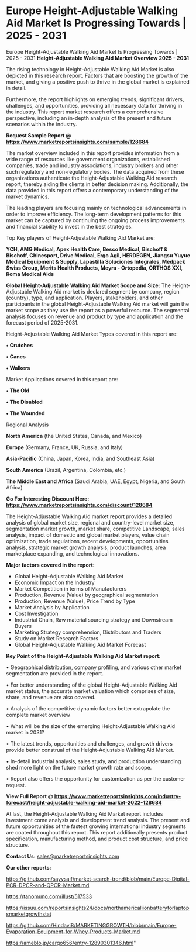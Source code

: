 # Europe Height-Adjustable Walking Aid Market Is Progressing Towards | 2025 - 2031
Europe Height-Adjustable Walking Aid Market Is Progressing Towards | 2025 - 2031
<Strong> Height-Adjustable Walking Aid Market Overview 2025 - 2031</strong>

The rising technology in Height-Adjustable Walking Aid Market is also depicted in this research report. Factors that are boosting the growth of the market, and giving a positive push to thrive in the global market is explained in detail.

Furthermore, the report highlights on emerging trends, significant drivers, challenges, and opportunities, providing all necessary data for thriving in the industry. This report market research offers a comprehensive perspective, including an in-depth analysis of the present and future scenarios within the industry.

<strong>Request Sample Report @ <a href=https://www.marketreportsinsights.com/sample/128684>https://www.marketreportsinsights.com/sample/128684</a></strong>

The market overview included in this report provides information from a wide range of resources like government organizations, established companies, trade and industry associations, industry brokers and other such regulatory and non-regulatory bodies. The data acquired from these organizations authenticate the Height-Adjustable Walking Aid research report, thereby aiding the clients in better decision making. Additionally, the data provided in this report offers a contemporary understanding of the market dynamics.

The leading players are focusing mainly on technological advancements in order to improve efficiency. The long-term development patterns for this market can be captured by continuing the ongoing process improvements and financial stability to invest in the best strategies.

Top Key players of Height-Adjustable Walking Aid Market are:

<strong>YCH, AMG Medical, Apex Health Care, Besco Medical, Bischoff & Bischoff, Chinesport, Drive Medical, Ergo Agil, HERDEGEN, Jiangsu Yuyue Medical Equipment & Supply, Lapastilla Soluciones Integrales, Medpack Swiss Group, Merits Health Products, Meyra - Ortopedia, ORTHOS XXI, Roma Medical Aids</strong>

<strong><b>Global Height-Adjustable Walking Aid Market Scope and Size:</b></strong>
The Height-Adjustable Walking Aid market is declared segment by company, region (country), type, and application. Players, stakeholders, and other participants in the global Height-Adjustable Walking Aid market will gain the market scope as they use the report as a powerful resource. The segmental analysis focuses on revenue and product by type and application and the forecast period of 2025-2031.

Height-Adjustable Walking Aid Market Types covered in this report are:

<strong>• Crutches

• Canes

• Walkers</strong>

Market Applications covered in this report are:

<strong>• The Old

• The Disabled

• The Wounded</strong> 

Regional Analysis

<strong>North America</strong> (the United States, Canada, and Mexico)

<strong>Europe</strong> (Germany, France, UK, Russia, and Italy)

<strong>Asia-Pacific</strong> (China, Japan, Korea, India, and Southeast Asia)

<strong>South America</strong> (Brazil, Argentina, Colombia, etc.)

<strong>The Middle East and Africa</strong> (Saudi Arabia, UAE, Egypt, Nigeria, and South Africa)

<strong>Go For Interesting Discount Here: <a href=https://www.marketreportsinsights.com/discount/128684>https://www.marketreportsinsights.com/discount/128684</a></strong>

The Height-Adjustable Walking Aid market report provides a detailed analysis of global market size, regional and country-level market size, segmentation market growth, market share, competitive Landscape, sales analysis, impact of domestic and global market players, value chain optimization, trade regulations, recent developments, opportunities analysis, strategic market growth analysis, product launches, area marketplace expanding, and technological innovations.

<strong><b>Major factors covered in the report:</b></strong>
<ul>
  <li>Global Height-Adjustable Walking Aid Market </li>
  <li>Economic Impact on the Industry</li>
  <li>Market Competition in terms of Manufacturers</li>
  <li>Production, Revenue (Value) by geographical segmentation</li>
  <li>Production, Revenue (Value), Price Trend by Type</li>
  <li>Market Analysis by Application</li>
  <li>Cost Investigation</li>
  <li>Industrial Chain, Raw material sourcing strategy and Downstream Buyers</li>
  <li>Marketing Strategy comprehension, Distributors and Traders</li>
  <li>Study on Market Research Factors</li>
  <li>Global Height-Adjustable Walking Aid Market Forecast</li>
</ul>

<strong><b>Key Point of the Height-Adjustable Walking Aid Market report:</b></strong>

• Geographical distribution, company profiling, and various other market segmentation are provided in the report.

• For better understanding of the global Height-Adjustable Walking Aid market status, the accurate market valuation which comprises of size, share, and revenue are also covered.

• Analysis of the competitive dynamic factors better extrapolate the complete market overview

• What will be the size of the emerging Height-Adjustable Walking Aid market in 2031?

• The latest trends, opportunities and challenges, and growth drivers provide better construal of the Height-Adjustable Walking Aid Market.

• In-detail industrial analysis, sales study, and production understanding shed more light on the future market growth rate and scope.

• Report also offers the opportunity for customization as per the customer request.

<strong><b>View Full Report @ <a href=https://www.marketreportsinsights.com/industry-forecast/height-adjustable-walking-aid-market-2022-128684>https://www.marketreportsinsights.com/industry-forecast/height-adjustable-walking-aid-market-2022-128684</a></b></strong>


At last, the Height-Adjustable Walking Aid Market report includes investment come analysis and development trend analysis. The present and future opportunities of the fastest growing international industry segments are coated throughout this report. This report additionally presents product specification, manufacturing method, and product cost structure, and price structure.

<strong>Contact Us:</strong>
sales@marketreportsinsights.com

<strong>Our other reports:</strong>

<a href=https://github.com/sayysaif/market-search-trend/blob/main/Europe-Digital-PCR-DPCR-and-QPCR-Market.md>https://github.com/sayysaif/market-search-trend/blob/main/Europe-Digital-PCR-DPCR-and-QPCR-Market.md</a>

<a href=https://tanomuno.com/illust/517533>https://tanomuno.com/illust/517533</a>

<a href=https://issuu.com/reportsinsights24/docs/northamericaliionbatteryforlaptopsmarketgrowthstat>https://issuu.com/reportsinsights24/docs/northamericaliionbatteryforlaptopsmarketgrowthstat</a>

<a href=https://github.com/Hindavi8/MARKETINGGROWTH/blob/main/Europe-Evaporation-Equipment-for-Whey-Products-Market.md>https://github.com/Hindavi8/MARKETINGGROWTH/blob/main/Europe-Evaporation-Equipment-for-Whey-Products-Market.md</a>

<a href=https://ameblo.jp/cargo656/entry-12890301346.html>https://ameblo.jp/cargo656/entry-12890301346.html</a>"
